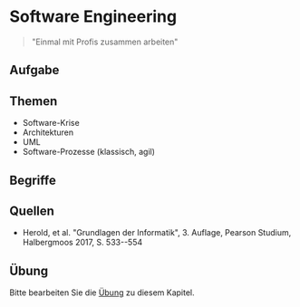 # Software Engineering

> "Einmal mit Profis zusammen arbeiten"

## Aufgabe

## Themen

  - Software-Krise
  - Architekturen
  - UML
  - Software-Prozesse (klassisch, agil)

## Begriffe

## Quellen

  * Herold, et al. "Grundlagen der Informatik", 3. Auflage, Pearson Studium, Halbergmoos 2017, S. 533--554

## Übung

Bitte bearbeiten Sie die [Übung](exercise.md) zu diesem Kapitel.
